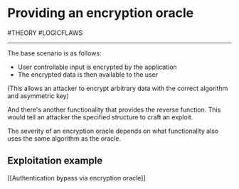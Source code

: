 # Providing an encryption oracle

#THEORY 
#LOGICFLAWS 
<hr>

The base scenario is as follows:
- User controllable input is encrypted by the application
- The encrypted data is then available to the user

(This allows an attacker to encrypt arbitrary data with the correct algorithm and asymmetric key)

And there's another functionality that provides the reverse function. This would tell an attacker the specified structure to craft an exploit.

The severity of an encryption oracle depends on what functionality also uses the same algorithm as the oracle.

## Exploitation example

[[Authentication bypass via encryption oracle]]